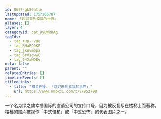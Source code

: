 ```yaml
---
id: 0697-gk80atle
lastUpdated: 1757166787
name: 「欢迎来到幸福的世界」
aliases: []
layer: 4
categoryId: cat_9yUWRRAg
tagIds:
  - tag_fRp-FvBe
  - tag_BHaPQ9KP
  - tag_jKWvm6pa
  - tag_6rVsgwwC
  - tag_845zMOEe
nsfw: false
parent: ""
relatedEntries: []
timelineEvents: []
titledLinks:
  - title: "相关链接: 「欢迎来到幸福的世界」"
    url: https://www.nmbxd1.com/t/57952798
---
```


一个名为绿之韵幸福国际的直销公司的宣传口号，因为被反复写在楼梯上而著称。楼梯的照片被视作「中式怪核」或「中式恐怖」的代表图片之一。